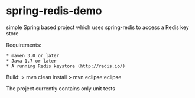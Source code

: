 spring-redis-demo
=================

simple Spring based project which uses spring-redis to access a Redis key store


Requirements:

	* maven 3.0 or later
	* Java 1.7 or later
	* A running Redis keystore (http://redis.io/)
	
Build:
	> mvn clean install
	> mvn eclipse:eclipse
	
The project currently contains only unit tests
	